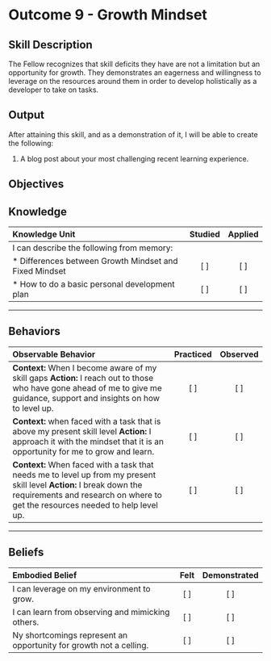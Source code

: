 # Outcome 9 - Growth Mindset

**Skill Description**
----------
The Fellow recognizes that skill deficits they have are not a limitation but an opportunity for growth. They demonstrates an eagerness and willingness to leverage on the resources around them in order to develop  holistically as a developer to take on tasks.


**Output**
----------
After attaining this skill, and as a demonstration of it, I will be able to create the following:

1. A blog post about your most challenging recent learning experience.


**Objectives**
----------

## **Knowledge**


| Knowledge Unit   |      Studied      | Applied |
|:-------------|:------------------:|:--------:|
| I can describe the following from memory: | | |
| * Differences between Growth Mindset and Fixed Mindset | [ ] |    [ ] |
| * How to do a basic personal development plan  | [ ] |    [ ] |


----------


## **Behaviors**


| Observable Behavior   |      Practiced      | Observed |
|:-------------|:------------------:|:--------:|
| **Context:** When I become aware of my skill gaps **Action:** I reach out to those who have gone ahead of me to give me guidance, support and insights on how to level up. | [ ] |    [ ] |
| **Context:** when faced with a task that is above my present skill level **Action:** I approach it with the mindset that it is an opportunity for me to grow and learn.  | [ ] |    [ ] |
| **Context:** When faced with a task that needs me to level up from my present skill level **Action:** I break down the requirements and research on where to get the resources needed to help level up.  | [ ] |    [ ] |
----------


## **Beliefs**


| Embodied Belief   |      Felt      | Demonstrated |
|:-------------|:------------------:|:--------:|
| I can leverage on my environment to grow. | [ ] | [ ] |
| I can learn from observing and mimicking others.| [ ] | [ ] |
| Ny shortcomings represent an opportunity for growth not a celling. | [ ] | [ ] |
